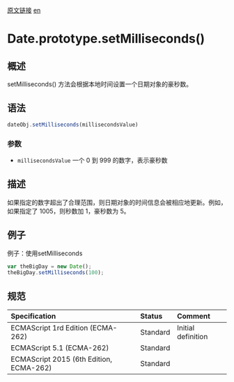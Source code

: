 <a href="https://developer.mozilla.org/zh-CN/docs/Web/JavaScript/Reference/Global_Objects/Date/setMilliseconds" target="_blank">原文链接</a>
<a href="https://developer.mozilla.org/en-US/docs/Web/JavaScript/Reference/Global_Objects/Date/setMilliseconds" target="_blank">en</a>

# Date.prototype.setMilliseconds()

## 概述

setMilliseconds() 方法会根据本地时间设置一个日期对象的豪秒数。

## 语法

```javascript
dateObj.setMilliseconds(millisecondsValue)
```

### 参数

* `millisecondsValue` 一个 0 到 999 的数字，表示豪秒数

## 描述

如果指定的数字超出了合理范围，则日期对象的时间信息会被相应地更新。例如，如果指定了 1005，则秒数加 1，豪秒数为 5。

## 例子

例子：使用setMilliseconds

```javascript
var theBigDay = new Date();
theBigDay.setMilliseconds(100);
```

## 规范

| Specification                           | Status   | Comment            |
|:----------------------------------------|:---------|:-------------------|
| ECMAScript 1rd Edition (ECMA-262)       | Standard | Initial definition |
| ECMAScript 5.1 (ECMA-262)               | Standard |                    |
| ECMAScript 2015 (6th Edition, ECMA-262) | Standard |                    |